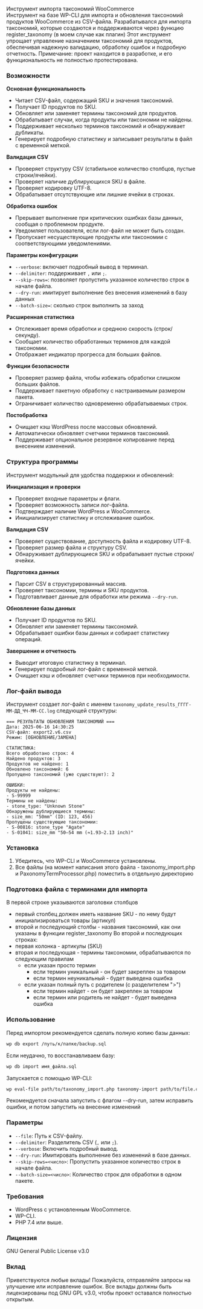 Инструмент импорта таксономий WooCommerce  
Инструмент на базе WP-CLI для импорта и обновления таксономий продуктов WooCommerce из CSV-файла. Разрабатывался для импорта таксономий, которые создаются и поддерживаются через функцию register_taxonomy (в моем случае как плагин)
Этот инструмент упрощает управление назначением таксономий для продуктов, обеспечивая надежную валидацию, обработку ошибок и подробную отчетность.
Примечание: проект находится в разработке, и его функциональность не полностью протестирована.

### Возможности  
**Основная функциональность**  
- Читает CSV-файл, содержащий SKU и значения таксономий.  
- Получает ID продуктов по SKU.  
- Обновляет или заменяет термины таксономий для продуктов.  
- Обрабатывает случаи, когда продукты или таксономии не найдены.  
- Поддерживает несколько терминов таксономий и обнаруживает дубликаты.  
- Генерирует подробную статистику и записывает результаты в файл с временной меткой.

**Валидация CSV**  
- Проверяет структуру CSV (стабильное количество столбцов, пустые строки/ячейки).  
- Проверяет наличие дублирующихся SKU в файле.  
- Проверяет кодировку UTF-8.  
- Обрабатывает отсутствующие или лишние ячейки в строках.

**Обработка ошибок**  
- Прерывает выполнение при критических ошибках базы данных, сообщая о проблемном продукте.  
- Уведомляет пользователя, если лог-файл не может быть создан.  
- Пропускает несуществующие продукты или таксономии с соответствующими уведомлениями.

**Параметры конфигурации**  
- `--verbose`: включает подробный вывод в терминал.  
- `--delimiter`: поддерживает `,` или `;`.  
- `--skip-rows=`: позволяет пропустить указанное количество строк в начале файла.  
- `--dry-run`: имитирует выполнение без внесения изменений в базу данных
- `--batch-size=`: сколько строк выполнить за заход

**Расширенная статистика**  
- Отслеживает время обработки и среднюю скорость (строк/секунду).  
- Сообщает количество обработанных терминов для каждой таксономии.  
- Отображает индикатор прогресса для больших файлов.

**Функции безопасности**  
- Проверяет размер файла, чтобы избежать обработки слишком больших файлов.  
- Поддерживает пакетную обработку с настраиваемым размером пакета.  
- Ограничивает количество одновременно обрабатываемых строк.

**Постобработка**  
- Очищает кэш WordPress после массовых обновлений.  
- Автоматически обновляет счетчики терминов таксономий.  
- Поддерживает опциональное резервное копирование перед внесением изменений.

### Структура программы  
Инструмент модульный для удобства поддержки и обновлений:  

**Инициализация и проверки**  
- Проверяет входные параметры и флаги.  
- Проверяет возможность записи лог-файла.  
- Подтверждает наличие WordPress и WooCommerce.  
- Инициализирует статистику и отслеживание ошибок.

**Валидация CSV**  
- Проверяет существование, доступность файла и кодировку UTF-8.  
- Проверяет размер файла и структуру CSV.  
- Обнаруживает дублирующиеся SKU и обрабатывает пустые строки/ячейки.

**Подготовка данных**  
- Парсит CSV в структурированный массив.  
- Проверяет таксономии, термины и SKU продуктов.  
- Подготавливает данные для обработки или режима `--dry-run`.

**Обновление базы данных**  
- Получает ID продуктов по SKU.  
- Обновляет или заменяет термины таксономий.  
- Обрабатывает ошибки базы данных и собирает статистику операций.

**Завершение и отчетность**  
- Выводит итоговую статистику в терминал.  
- Генерирует подробный лог-файл с временной меткой.  
- Очищает кэш и обновляет счетчики терминов при необходимости.

### Лог-файл вывода  
Инструмент создает лог-файл с именем `taxonomy_update_results_ГГГГ-ММ-ДД_ЧЧ-ММ-СС.log` следующей структуры:  
```
=== РЕЗУЛЬТАТЫ ОБНОВЛЕНИЯ ТАКСОНОМИЙ ===  
Дата: 2025-06-16 14:30:25  
CSV-файл: export2.v6.csv  
Режим: [ОБНОВЛЕНИЕ/ЗАМЕНА]  

СТАТИСТИКА:  
Всего обработано строк: 4  
Найдено продуктов: 3  
Продуктов не найдено: 1  
Обновлено таксономий: 6  
Пропущено таксономий (уже существуют): 2  

ОШИБКИ:  
Продукты не найдены:  
- S-99999  
Термины не найдены:  
- stone_type: "Unknown Stone"  
Обнаружены дублирующиеся термины:  
- size_mm: "50mm" (ID: 123, 456)  
Пропущены существующие таксономии:  
- S-00816: stone_type "Agate"  
- S-01041: size_mm "50–54 mm (≈1.93–2.13 inch)"  
```

### Установка  
1. Убедитесь, что WP-CLI и WooCommerce установлены.  
2. Все файлы (на момент написания этого файла - taxonomy_import.php и PaxonomyTermProcessor.php) поместить в отдельную директорию

### Подготовка файла с терминами для импорта
В первой строке указываются заголовки столбцов
- первый столбец должен иметь название SKU - по нему будут инициализироваться товары (артикул)
- второй и последующий столбы - названия таксономий, как они указаны в функции register_taxonomy
Во второй и последующих строках:
- первая колонка - артикулы (SKU)
- вторая и последующая - термины таксономии, обрабатываются по следующим правилам
  - если указан просто термин
    - если термин уникальный - он будет закреплен за товаром
    - если термин неуникальный - будет выведена ошибка
  - если указан полный путь с родителем (с разделителем ">")
    - если термин найдет - он будет закреплен за товаром
    - если термин или родитель не найдет - будет выведена ошибка

### Использование  
Перед импортом рекомендуется сделать полную копию базы данных:
```bash
wp db export /путь/к/папке/backup.sql
```
Если неудачно, то восстанавливаем базу:
```bash
wp db import имя_файла.sql
```

Запускается с помощью WP-CLI:  
```bash
wp eval-file path/to/taxonomy_import.php taxonomy-import path/to/file.csv --mode=update|replace [--dry-run] [--verbose] [--delimiter=,] [--skip-lines=0] [--batch-size=100]
```
Рекомендуется сначала запустить с флагом --dry-run, затем исправить ошибки, и потом запустить на внесение изменений

### Параметры  
- `--file`: Путь к CSV-файлу.  
- `--delimiter`: Разделитель CSV (`,` или `;`).  
- `--verbose`: Включить подробный вывод.  
- `--dry-run`: Имитировать выполнение без изменений в базе данных.  
- `--skip-rows=<число>`: Пропустить указанное количество строк в начале файла.  
- `--batch-size=<число>`: Количество строк для обработки в одном пакете.

### Требования  
- WordPress с установленным WooCommerce.  
- WP-CLI.  
- PHP 7.4 или выше.

### Лицензия  
GNU General Public License v3.0  

### Вклад  
Приветствуются любые вклады! Пожалуйста, отправляйте запросы на улучшение или исправление ошибок. Все вклады должны быть лицензированы под GNU GPL v3.0, чтобы проект оставался полностью открытым.
